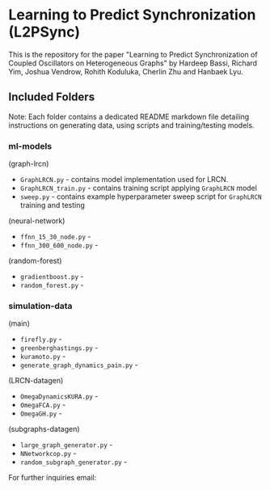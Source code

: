 # Learning to Predict Synchronization (L2PSync)

This is the repository for the paper "Learning to Predict Synchronization of
Coupled Oscillators on Heterogeneous Graphs" by Hardeep Bassi, Richard Yim, Joshua Vendrow, Rohith Koduluka, Cherlin Zhu and Hanbaek Lyu.

## Included Folders 

Note: Each folder contains a dedicated README markdown file detailing
instructions on generating data, using scripts and training/testing models.

### ml-models

(graph-lrcn)
- `GraphLRCN.py` - contains model implementation used for LRCN.
- `GraphLRCN_train.py` - contains training script applying `GraphLRCN` model
- `sweep.py` - contains example hyperparameter sweep script for `GraphLRCN`
  training and testing

(neural-network)
- `ffnn_15_30_node.py` - 
- `ffnn_300_600_node.py` - 

(random-forest)
- `gradientboost.py` -
- `random_forest.py` - 

### simulation-data

(main)
- `firefly.py` - 
- `greenberghastings.py` - 
- `kuramoto.py` - 
- `generate_graph_dynamics_pain.py` - 

(LRCN-datagen)
- `OmegaDynamicsKURA.py` -
- `OmegaFCA.py` - 
- `OmegaGH.py` - 

(subgraphs-datagen)
- `large_graph_generator.py` - 
- `NNetworkcop.py` - 
- `random_subgraph_generator.py` - 

For further inquiries email:

